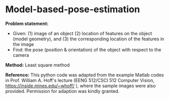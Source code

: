 # Model-based-pose-estimation

**Problem statement:**
  - Given: (1) image of an object (2) location of features on the object (model geometry), and (3) the corresponding location of the features in the image 
  - Find: the pose (position & orientation) of the object with respect to the camera

**Method:**
Least square method

**Reference:**
This python code was adapted from the example Matlab codes in Prof. William A. Hoff's lecture (EENG 512/CSCI 512 Computer Vision, https://inside.mines.edu/~whoff/ ), where the sample images were also provided. Permission for adaption was kindly granted. 
